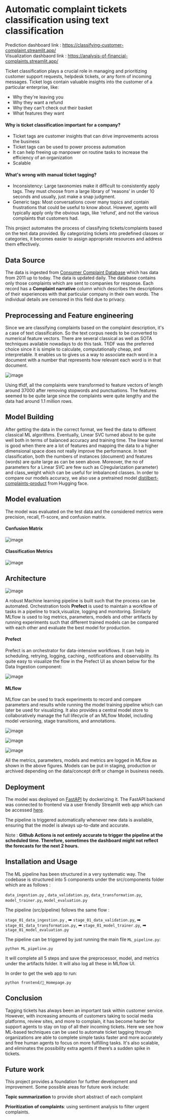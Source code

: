 # Automatic complaint tickets classification using text classification

Prediction dashboard link : https://classifying-customer-complaint.streamlit.app/ \
Visualization dashbaord link : https://analysis-of-financial-complaints.streamlit.app/

Ticket classification plays a crucial role in managing and prioritizing customer support requests, helpdesk tickets, or any form of incoming messages. Ticket logs contain valuable insights into the customer of a particular enterprise, like:

* Why they're leaving you
* Why they want a refund
* Why they can't check out their basket
* What features they want

#### Why is ticket classification important for a company?

 * Ticket tags are customer insights that can drive improvements across the business
 * Ticket tags can be used to power process automation
 * It can help freeing up manpower on routine tasks to increase the efficiency of an organization
 * Scalable

#### What's wrong with manual ticket tagging?

* Inconsistency: Large taxonomies make it difficult to consistently apply tags. They must choose from a large library of ‘reasons’ in under 10 seconds and usually, just make a snap judgment.
* Generic tags: Most conversations cover many topics and contain frustrations that could be useful to know about. However, agents will typically apply only the obvious tags, like ‘refund’, and not the various complaints that customers had.

This project automates the process of classifying tickets/complaints based on the text data provided. By categorizing tickets into predefined classes or categories, it becomes easier to assign appropriate resources and address them effectively. 


## Data Source

The data is ingested from [Consumer Complaint Database](https://www.consumerfinance.gov/data-research/consumer-complaints/search/?date_received_max=2023-06-19&date_received_min=2011-12-01&page=1&searchField=all&size=25&sort=created_date_desc&tab=List) which has data from 2011 up to today. The data is updated daily. The database contains only those complaints which are sent to companies for response. Each record has a **Complaint narrative** column which describes the descriptions of their experiences with that particular company in their own words. The individual details are censored in this field due to privacy. 

## Preprocessing and Feature engineering

Since we are classifying complaints based on the complaint description, it's a case of text classification. So the text corpus needs to be converted to numerical feature vectors. There are several classical as well as SOTA techniques available nowadays to do this task. TfiDF was the preferred choice since it is simple to calculate, computationally cheap, and interpretable. It enables us to gives us a way to associate each word in a document with a number that represents how relevant each word is in that document.

![image](https://miro.medium.com/v2/resize:fit:4800/format:webp/1*V9ac4hLVyms79jl65Ym_Bw.jpeg)

Using tfidf, all the complaints were transformed to feature vectors of length around 37000 after removing stopwords and punctuations. The features seemed to be quite large since the complaints were quite lengthy and the data had around 1.1 million rows.

## Model Building

After getting the data in the correct format, we feed the data to different classical ML algorithms. Eventually, Linear SVC turned about to be quite well both in terms of balanced accuracy and training time. The linear kernel is good when there are a lot of features and mapping the data to a higher dimensional space does not really improve the performance. In text classification, both the numbers of instances (document) and features (words) are quite large as can be seen above. Moreover, the no of parameters for a Linear SVC are few such as C(regularization parameter) and class_weight which can be useful for imbalanced classes. In order to compare our models accuracy, we also use a pretrained model [distilbert-complaints-product](https://huggingface.co/Kayvane/distilbert-complaints-product) from Hugging face. 

## Model evaluation

The model was evaluated on the test data and the considered metrics were precision, recall, f1-score, and confusion matrix.

#### Confusion Matrix
![image](https://github.com/pjeena/Classifying-customer-complaint-tickets-to-relevant-departments-for-efficient-resolution/blob/main/artifacts/model_evaluation/confusion_matrix.png) 


#### Classification Metrics
![image](https://github.com/pjeena/Classifying-customer-complaint-tickets-to-relevant-departments-for-efficient-resolution/blob/main/artifacts/model_evaluation/metrics.png)


## Architecture 

![image](https://github.com/pjeena/Classifying-customer-complaint-tickets-to-relevant-departments-for-efficient-resolution/blob/main/resources/MLpipeline.jpeg)

A robust Machine learning pipeline is built such that the process can be automated. Orchestration tools **Prefect** is used to maintain a workflow of tasks in a pipeline to track,visualize, logging and monitoring. Similarly MLflow is used to log metrics, parameters, models and other artifacts by running experiments such that different trained models can be compared with each other and evaluate the best model for production.

#### Prefect

Prefect is an orchestrator for data-intensive workflows. It can help in scheduling, retrying, logging, caching , notifications and observability. Its quite easy to visualize the flow in the Prefect UI as shown below for the Data Ingestion component:

![image](https://github.com/pjeena/Classifying-customer-complaint-tickets-to-relevant-departments-for-efficient-resolution/blob/main/resources/prefect.png)


#### MLflow 

MLflow can be used to track experiments to record and compare parameters and results while running the model training pipeline which can later be used for visualizing. It also provides a central model store to collaboratively manage the full lifecycle of an MLflow Model, including model versioning, stage transitions, and annotations.

![image](https://github.com/pjeena/Classifying-customer-complaint-tickets-to-relevant-departments-for-efficient-resolution/blob/main/resources/mlflow_1.png)

![image](https://github.com/pjeena/Classifying-customer-complaint-tickets-to-relevant-departments-for-efficient-resolution/blob/main/resources/mlflow_2.png)

![image](https://github.com/pjeena/Classifying-customer-complaint-tickets-to-relevant-departments-for-efficient-resolution/blob/main/resources/mlflow_3.png)

All the metrics, parameters, models and metrics are logged in MLflow as shown in the above figures. Models can be put in staging, production or archived depending on the data/concept drift or chamge in business needs.


## Deployment

The model was deployed on [FastAPI](https://backend_con-1-k4288402.deta.app/docs) by dockerizing it. The FastAPI backend was connected to frontend via a user friendly Streamlit web app which can be accessed [here](https://classifying-customer-complaint.streamlit.app/). 


The pipeline is triggered automatically whenever new data is available, ensuring that the model is always up-to-date and accurate.

Note : **Github Actions is not entirely accurate to trigger the pipeline at the scheduled time. Therefore, sometimes the dashboard might not reflect the forecasts for the next 2 hours.**
   
## Installation and Usage

The ML pipeline has been structured in a very systematic way. The codebase is structured into 5 components under the src/components folder 
which are as follows :

`data_ingestion.py` , `data_validation.py`,  `data_transformation.py`,  `model_trainer.py`,   `model_evaluation.py`

The pipeline (src/pipeline) follows the same flow :

`stage_01_data_ingestion.py` , ➡ `stage_01_data_validation.py`, ➡  `stage_01_data_transformation.py`, ➡ `stage_01_model_trainer.py`,  ➡ `stage_01_model_evaluation.py`

The pipeline can be triggered by just running the main file `ML_pipeline.py`:

`python ML_pipeline.py`

It will complete all 5 steps and save the preprocessor, model, and metrics under the artifacts folder. It will also log all these in MLflow UI.

In order to get the web app to run:

`python frontend/🎈_Homepage.py` 


## Conclusion

Tagging tickets has always been an important task within customer service. However, with increasing amounts of customers taking to social media platforms, review sites, and more to complain, it has become harder for support agents to stay on top of all their incoming tickets. Here we see how ML-based techniques can be used to automate ticket tagging through organizations are able to complete simple tasks faster and more accurately and free human agents to focus on more fulfilling tasks. It's also scalable, and eliminates the possibility extra agents if there’s a sudden spike in tickets.

## Future work

This project provides a foundation for further development and improvement. Some possible areas for future work include:

**Topic summarization** to provide short abstract of each complaint

**Prioritization of complaints**: using sentiment analysis to filter urgent complaints.

